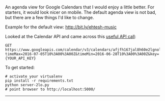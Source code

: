 
An agenda view for Google Calendars that I would enjoy a little better. For starters, it would look nicer on mobile. The default agenda view is
not bad, but there are a few things I'd like to change.

Example for the default view: http://bit.ly/ehtesh-music

Looked at the Calendar API and came across this [useful API call][1]:

    GET
    https://www.googleapis.com/calendar/v3/calendars/afjfh167jal8h60e2lgnolitcc%40group.calendar.google.com/events?timeMax=2016-07-05T10%3A00%3A00Z&timeMin=2016-06-28T10%3A00%3A00Z&key={YOUR_API_KEY}

To get started:

    # activate your virtualenv
    pip install -r requirements.txt
    python server-2lo.py
    # point browser to http://localhost:5000/


----

[1]: https://developers.google.com/google-apps/calendar/v3/reference/events/list
